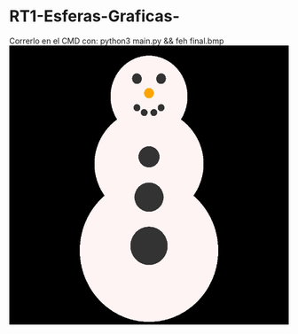 # RT1-Esferas-Graficas-
Correrlo en el CMD con: python3 main.py && feh final.bmp
![out](https://github.com/CristopherBarrios/RT1-Esferas-Graficas-/blob/master/final.jpg)
